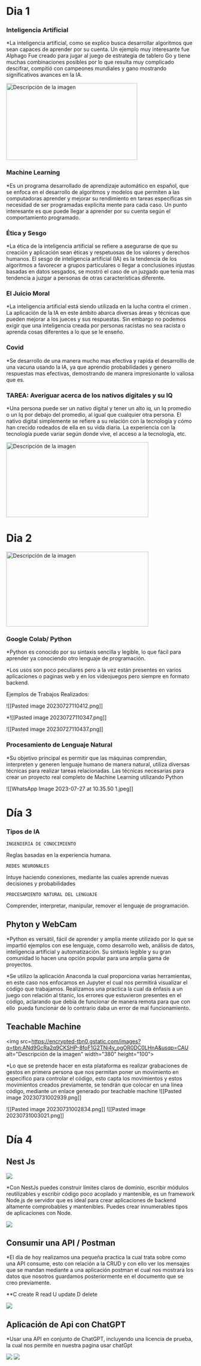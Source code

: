   

 <h1> Dia 1 </h1>

<h3>Inteligencia Artificial</h3>
  

*La inteligencia artificial, como se explico busca desarrollar algoritmos que sean capaces de aprender por su cuenta.
Un ejemplo muy interesante fue Alphago
Fue creado para jugar al juego de estrategia de tablero Go y tiene muchas combinaciones posibles por lo que resulta muy complicado descifrar, compitió con campeones mundiales y gano mostrando significativos avances en la IA.

  
  <img src=https://i.blogs.es/61d920/kejie-2/450_1000.jpg alt="Descripción de la imagen" width="350" height="205">

  
  
<h3>Machine Learning</h3>
  *Es un programa desarrollado  de aprendizaje automático en español,  que se enfoca en el desarrollo de algoritmos y modelos que permiten a las computadoras aprender y mejorar su rendimiento en tareas específicas sin necesidad de ser programadas explícita mente para cada caso. Un punto interesante es que puede llegar a aprender por su cuenta según el comportamiento programado.

   
<h3>Ética y Sesgo</h3>

*La ética de la inteligencia artificial se refiere a asegurarse de que su creación y aplicación sean éticas y respetuosas de los valores y derechos humanos. El sesgo de inteligencia artificial (IA) es la tendencia de los algoritmos a favorecer a grupos particulares o llegar a conclusiones injustas basadas en datos sesgados, se mostró el caso de un juzgado que tenia mas tendencia a juzgar a personas de otras características diferente.

<h3>El Juicio Moral </h3>

*La inteligencia artificial  está siendo utilizada  en la lucha contra el crimen . La aplicación de la IA en este ámbito abarca diversas áreas y técnicas que pueden mejorar a los jueces y sus respuestas.
Sin embargo no podemos exigir que una inteligencia creada por personas racistas no sea racista o aprenda cosas diferentes a lo que se le enseño. 

<h3>Covid </h3> 

*Se desarrollo de una manera mucho mas efectiva y rapida el desarrolllo de una vacuna usando la IA, ya que aprendio probabilidades y genero respuestas mas efectivas, demostrando de manera impresionante lo valiosa que es.
  

<h3>TAREA: Averiguar acerca de los nativos digitales y su IQ </h3>


*Una persona puede ser un nativo digital y tener un alto iq, un Iq promedio o un Iq por debajo del promedio, al igual que cualquier otra persona. El nativo digital simplemente se refiere a su relación con la tecnología y cómo han crecido rodeados de ella en su vida diaria.
La experiencia con la tecnología puede variar según donde vive, el acceso a la tecnología, etc.

<img src=https://consumotic.mx/wp-content/uploads/2022/06/220603_03.jpg alt="Descripción de la imagen" width="380" height="200">



<h1>Dia 2</h1>
<img src=https://logos-world.net/wp-content/uploads/2021/10/Python-Logo.png alt="Descripción de la imagen" width="380" height="200">

<h3>Google Colab/ Python</h3>

*Python es conocido por su sintaxis sencilla y legible, lo que fácil para aprender ya conociendo otro lenguaje de programación. 

*Los usos son poco peculiares pero a la vez están presentes en varios aplicaciones o paginas web y  en los videojuegos pero siempre en formato backend.
  

Ejemplos de Trabajos Realizados:


![[Pasted image 20230727110412.png]]
  
*![[Pasted image 20230727110347.png]]

![[Pasted image 20230727110437.png]]




<h3>Procesamiento de Lenguaje Natural</h3>

*Su objetivo principal es permitir que las máquinas comprendan, interpreten y generen lenguaje humano de manera natural, utiliza diversas técnicas para realizar tareas relacionadas.
Las técnicas necesarias para crear un proyecto real completo de Machine Learning utilizando Python

![[WhatsApp Image 2023-07-27 at 10.35.50 1.jpeg]]
<h1>Día 3 </h1>
<h3>Tipos de IA</h3>

    INGENIERÍA DE CONOCIMIENTO

Reglas basadas en la experiencia humana.


    REDES NEURONALES
 Intuye haciendo conexiones, mediante las cuales aprende nuevas decisiones y probabilidades


    PROCESAMIENTO NATURAL DEL LENGUAJE

Comprender, interpretar, manipular, remover el lenguaje de programación.
<h2>Phyton y WebCam</h2>

 *Python es versátil, fácil de aprender y amplia mente utilizado por lo que se impartió ejemplos con ese lenguaje, como desarrollo web, análisis de datos, inteligencia artificial y automatización. Su sintaxis legible y su gran comunidad lo hacen una opción popular para una amplia gama de proyectos. 
 
*Se utilizo la aplicación Anaconda la cual proporciona varias herramientas, en este caso nos  enfocamos en Jupyter el cual nos permitirá visualizar el código que trabajamos.
Realizamos una practica la cual da énfasis a un  juego con relación al titanic, los errores que estuvieron presentes en el código, aclarando que debía de funcionar de manera remota para que con ello  pueda funcionar de lo contrario daba un error de mal funcionamiento.

  


  

<h2>Teachable Machine</h2>

<img src=https://encrypted-tbn0.gstatic.com/images?q=tbn:ANd9GcRa2q9CKSHP-8foF1G2TNi4y_ogOR0DC0LHnA&usqp=CAU alt="Descripción de la imagen" width="380" height="100">



*Lo que se pretende hacer en esta plataforma es realizar grabaciones de gestos en primera persona que nos permitan poner un movimiento en especifico para controlar el código, esto capta los movimientos y estos movimientos creados previamente, se tendrán que colocar en una línea código, mediante un enlace generado por teachable machine
![[Pasted image 20230731002939.png]]
  
![[Pasted image 20230731002834.png]]
![[Pasted image 20230731003021.png]]
<h1>Día 4</h1>
<h2>Nest Js</h2>
<img src=https://cdn.dribbble.com/users/808903/screenshots/3831862/dribbble_szablon__1_1_1x.png>

*Con NestJs puedes construir límites claros de dominio, escribir módulos reutilizables y escribir código poco acoplado y mantenible, es un framework Node.js de servidor que es ideal para crear aplicaciones de backend altamente comprobables y mantenibles. Puedes crear innumerables tipos de aplicaciones con Node.



<img src=https://www.javier-acosta.com/img/blogs/introduccion-a-nextjs/1.jpg>

<h2>Consumir una API / Postman</h2>

*El día de hoy realizamos una pequeña practica la cual trata sobre como una API consume, esto con relación a la CRUD y con ello ver los mensajes que se mandan mediante a una aplicación postman el cual nos mostrara los datos que nosotros guardamos posteriormente en el documento que se creo previamente.

**C create 
R read
U update 
D delete

  <img src=https://www.baulphp.com/wp-content/uploads/2022/06/creacion-de-registros-api-restful-php.jpg.webp>
  


  

<h2>Aplicación de Api con ChatGPT</h2>

*Usar una API en conjunto de ChatGPT, incluyendo una licencia de prueba, la  cual nos permite en nuestra pagina usar chatGpt

<img src=https://awe-pub.s3.amazonaws.com/blog/image/openai-api-library-1680256407758.png>
<img src=https://awe-pub.s3.amazonaws.com/blog/image/chat-gpt-api-create-new-secret-key-1680256406880.png>
